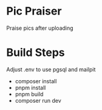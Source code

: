 # Pic Praiser

Praise pics after uploading

# Build Steps

Adjust .env to use pgsql and mailpit

* composer install
* pnpm install
* pnpm build
* composer run dev
